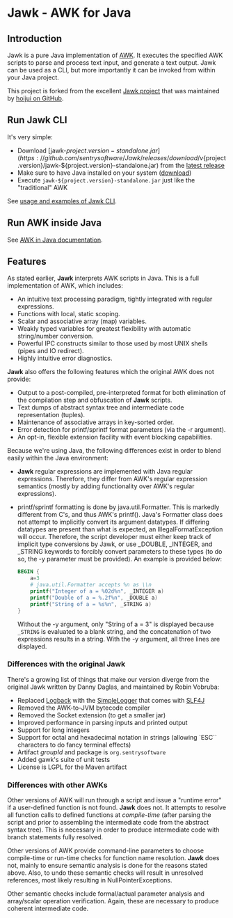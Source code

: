 # Jawk - AWK for Java

<!-- MACRO{toc|fromDepth=1|toDepth=2|id=toc} -->

## Introduction

Jawk is a pure Java implementation of [AWK](https://en.wikipedia.org/wiki/AWK). It executes the specified AWK scripts to parse and process text input, and generate a text output. Jawk can be used as a CLI, but more importantly it can be invoked from within your Java project.

This project is forked from the excellent [Jawk project](https://jawk.sourceforge.net/) that was maintained by [hoijui on GitHub](https://github.com/hoijui/Jawk).

## Run Jawk CLI

It's very simple:

* Download [jawk-${project.version}-standalone.jar](https://github.com/sentrysoftware/Jawk/releases/download/v${project.version}/jawk-${project.version}-standalone.jar) from the [latest release](releases)
* Make sure to have Java installed on your system ([download](https://adoptium.net/))
* Execute `jawk-${project.version}-standalone.jar` just like the "traditional" AWK

See [usage and examples of Jawk CLI](cli.html).

## Run AWK inside Java

See [AWK in Java documentation](java.html).

## Features

As stated earlier, **Jawk** interprets AWK scripts in Java. This is a full implementation of AWK, which includes:

* An intuitive text processing paradigm, tightly integrated with regular expressions.
* Functions with local, static scoping.
* Scalar and associative array (map) variables.
* Weakly typed variables for greatest flexibility with automatic string/number conversion.
* Powerful IPC constructs similar to those used by most UNIX shells (pipes and IO redirect).
* Highly intuitive error diagnostics.

**Jawk** also offers the following features which the original AWK does not provide:

* Output to a post-compiled, pre-interpreted format for both elimination of the compilation step and obfuscation of **Jawk** scripts.
* Text dumps of abstract syntax tree and intermediate code representation (tuples).
* Maintenance of associative arrays in key-sorted order.
* Error detection for printf/sprintf format parameters (via the -r argument).
* An opt-in, flexible extension facility with event blocking capabilities.

Because we're using Java, the following differences exist in order to blend easily within the Java environment:

* **Jawk** regular expressions are implemented with Java regular expressions. Therefore, they differ from AWK's regular expression semantics (mostly by adding functionality over AWK's regular expressions).
* printf/sprintf formatting is done by java.util.Formatter. This is markedly different from C's, and thus AWK's printf(). Java's Formatter class does not attempt to implicitly convert its argument datatypes. If differing datatypes are present than what is expected, an IllegalFormatException will occur. Therefore, the script developer must either keep track of implicit type conversions by Jawk, or use \_DOUBLE, \_INTEGER, and _STRING keywords to forcibly convert parameters to these types (to do so, the -y parameter must be provided). An example is provided below:

    ```awk
    BEGIN {
        a=3
        # java.util.Formatter accepts %n as \\n
        printf("Integer of a = %02d%n", _INTEGER a)
        printf("Double of a = %.2f%n", _DOUBLE a)
        printf("String of a = %s%n", _STRING a)
    }
    ```

    Without the -y argument, only "String of a = 3" is displayed because `_STRING` is evaluated to a blank string, and the concatenation of two expressions results in a string. With the -y argument, all three lines are displayed.

### Differences with the original Jawk

There's a growing list of things that make our version diverge from the original Jawk written by Danny Daglas, and maintained by Robin Vobruba:

* Replaced [Logback](https://logback.qos.ch/) with the [SimpleLogger](https://www.slf4j.org/api/org/slf4j/simple/SimpleLogger.html) that comes with [SLF4J](https://www.slf4j.org/)
* Removed the AWK-to-JVM bytecode compiler
* Removed the Socket extension (to get a smaller jar)
* Improved performance in parsing inputs and printed output
* Support for long integers
* Support for octal and hexadecimal notation in strings (allowing `ESC`` characters to do fancy terminal effects)
* Artifact *groupId* and package is `org.sentrysoftware`
* Added gawk's suite of unit tests
* License is LGPL for the Maven artifact

### Differences with other AWKs

Other versions of AWK will run through a script and issue a "runtime error" if a user-defined function is not found. **Jawk** does not. It attempts to resolve all function calls to defined functions at _compile-time_ (after parsing the script and prior to assembling the intermediate code from the abstract syntax tree). This is necessary in order to produce intermediate code with branch statements fully resolved.

Other versions of AWK provide command-line parameters to choose compile-time or run-time checks for function name resolution. **Jawk** does not, mainly to ensure semantic analysis is done for the reasons stated above. Also, to undo these semantic checks will result in unresolved references, most likely resulting in NullPointerExceptions.

Other semantic checks include formal/actual parameter analysis and array/scalar operation verification. Again, these are necessary to produce coherent intermediate code.
